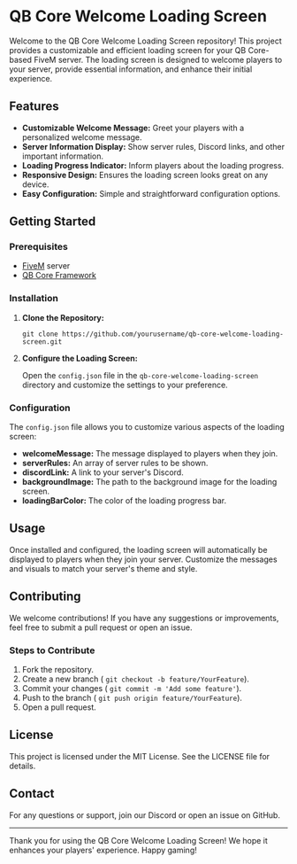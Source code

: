 <div class="markdown prose w-full break-words dark:prose-invert dark">
  <h1>QB Core Welcome Loading Screen</h1>
  <p>Welcome to the QB Core Welcome Loading Screen repository! This project provides a customizable and efficient loading screen for your QB Core-based FiveM server. The loading screen is designed to welcome players to your server, provide essential information, and enhance their initial experience.</p>
  <h2>Features</h2>
  <ul>
    <li>
      <strong>Customizable Welcome Message:</strong> Greet your players with a personalized welcome message.
    </li>
    <li>
      <strong>Server Information Display:</strong> Show server rules, Discord links, and other important information.
    </li>
    <li>
      <strong>Loading Progress Indicator:</strong> Inform players about the loading progress.
    </li>
    <li>
      <strong>Responsive Design:</strong> Ensures the loading screen looks great on any device.
    </li>
    <li>
      <strong>Easy Configuration:</strong> Simple and straightforward configuration options.
    </li>
  </ul>
  <h2>Getting Started</h2>
  <h3>Prerequisites</h3>
  <ul>
    <li>
      <a rel="noreferrer" target="_new" href="https://fivem.net/">FiveM</a> server
    </li>
    <li>
      <a rel="noreferrer" target="_new" href="https://github.com/qbcore-framework">QB Core Framework</a>
    </li>
  </ul>
  <h3>Installation</h3>
  <ol>
    <li>
      <p>
        <strong>Clone the Repository:</strong>
<pre><div class="dark bg-gray-950 rounded-md border-[0.5px] border-token-border-medium"><div class="overflow-y-auto p-4" dir="ltr"><code class="!whitespace-pre hljs language-bash">git <span class="hljs-built_in">clone</span> https://github.com/yourusername/qb-core-welcome-loading-screen.git
</code></div></div></pre>
      </p>
    </li>
    <li>
      <p>
        <strong>Configure the Loading Screen:</strong>
      </p>
      <p>Open the <code>config.json</code> file in the <code>qb-core-welcome-loading-screen</code> directory and customize the settings to your preference. </p>
    </li>
  </ol>
  <h3>Configuration</h3>
  <p>The <code>config.json</code> file allows you to customize various aspects of the loading screen: </p> 
  <ul>
    <li>
      <strong>welcomeMessage:</strong> The message displayed to players when they join.
    </li>
    <li>
      <strong>serverRules:</strong> An array of server rules to be shown.
    </li>
    <li>
      <strong>discordLink:</strong> A link to your server's Discord.
    </li>
    <li>
      <strong>backgroundImage:</strong> The path to the background image for the loading screen.
    </li>
    <li>
      <strong>loadingBarColor:</strong> The color of the loading progress bar.
    </li>
  </ul>
  <h2>Usage</h2>
  <p>Once installed and configured, the loading screen will automatically be displayed to players when they join your server. Customize the messages and visuals to match your server's theme and style.</p>
  <h2>Contributing</h2>
  <p>We welcome contributions! If you have any suggestions or improvements, feel free to submit a pull request or open an issue.</p>
  <h3>Steps to Contribute</h3>
  <ol>
    <li>Fork the repository.</li>
    <li>Create a new branch ( <code>git checkout -b feature/YourFeature</code>). </li>
    <li>Commit your changes ( <code>git commit -m 'Add some feature'</code>). </li>
    <li>Push to the branch ( <code>git push origin feature/YourFeature</code>). </li>
    <li>Open a pull request.</li>
  </ol>
  <h2>License</h2>
  <p>This project is licensed under the MIT License. See the <a rel="noreferrer">LICENSE</a> file for details. </p>
  <h2>Contact</h2>
  <p>For any questions or support, join our <a rel="noreferrer" target="_new">Discord</a> or open an issue on GitHub. </p>
  <hr>
  <p>Thank you for using the QB Core Welcome Loading Screen! We hope it enhances your players' experience. Happy gaming!</p>
</div>